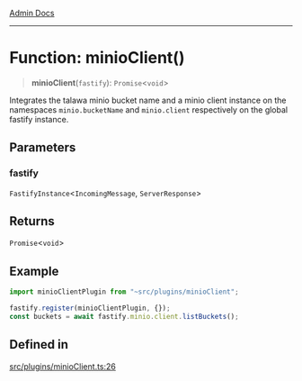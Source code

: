 [Admin Docs](/)

***

# Function: minioClient()

> **minioClient**(`fastify`): `Promise`\<`void`\>

Integrates the talawa minio bucket name and a minio client instance on the namespaces `minio.bucketName` and `minio.client` respectively on the global fastify instance.

## Parameters

### fastify

`FastifyInstance`\<`IncomingMessage`, `ServerResponse`\>

## Returns

`Promise`\<`void`\>

## Example

```ts
import minioClientPlugin from "~src/plugins/minioClient";

fastify.register(minioClientPlugin, {});
const buckets = await fastify.minio.client.listBuckets();
```

## Defined in

[src/plugins/minioClient.ts:26](https://github.com/NishantSinghhhhh/talawa-api/blob/05ae6a4794762096d917a90a3af0db22b7c47392/src/plugins/minioClient.ts#L26)
